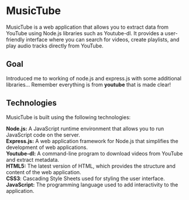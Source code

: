 # MusicTube

MusicTube is a web application that allows you to extract data from YouTube using Node.js libraries such as Youtube-dl. It provides a user-friendly interface where you can search for videos, create playlists, and play audio tracks directly from YouTube.

## Goal
Introduced me to working of node.js and express.js with some additional libraries... Remember everything is from **youtube** that is made clear!

## Technologies
MusicTube is built using the following technologies:

**Node.js:** A JavaScript runtime environment that allows you to run JavaScript code on the server.<br/>
**Express.js:** A web application framework for Node.js that simplifies the development of web applications.<br/>
**Youtube-dl:** A command-line program to download videos from YouTube and extract metadata.<br/>
**HTML5:** The latest version of HTML, which provides the structure and content of the web application.<br/>
**CSS3**: Cascading Style Sheets used for styling the user interface.<br/>
**JavaScript:** The programming language used to add interactivity to the application.<br/>
